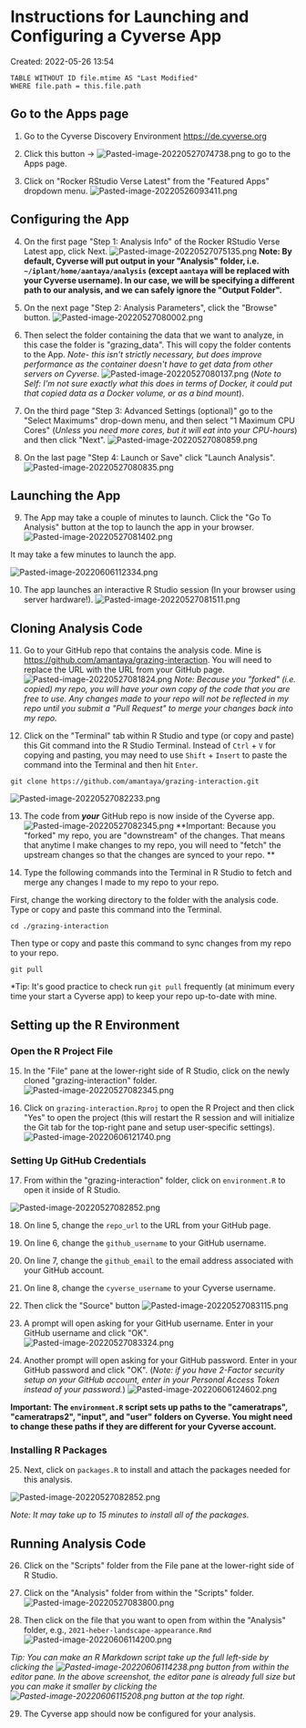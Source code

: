 # Instructions for Launching and Configuring a Cyverse App
Created: 2022-05-26 13:54

```dataview  
TABLE WITHOUT ID file.mtime AS "Last Modified"  
WHERE file.path = this.file.path  
```

## Go to the Apps page
1. Go to the Cyverse Discovery Environment https://de.cyverse.org

2. Click this button -> ![Pasted-image-20220527074738.png](Attachments/Pasted-image-20220527074738.png) to go to the Apps page.

3. Click on "Rocker RStudio Verse Latest" from the "Featured Apps" dropdown menu.
![Pasted-image-20220526093411.png](Attachments/Pasted-image-20220526093411.png)

## Configuring the App
4. On the first page "Step 1: Analysis Info" of the Rocker RStudio Verse Latest app, click Next.
![Pasted-image-20220527075135.png](Attachments/Pasted-image-20220527075135.png)
**Note:  By default, Cyverse will put output in your "Analysis" folder, i.e. `~/iplant/home/aantaya/analysis` (except `aantaya` will be replaced with your Cyverse username). In our case, we will be specifying a different path to our analysis, and we can safely ignore the "Output Folder".**

5. On the next page "Step 2: Analysis Parameters", click the "Browse" button.
![Pasted-image-20220527080002.png](Attachments/Pasted-image-20220527080002.png)

6. Then select the folder containing the data that we want to analyze, in this case the folder is "grazing_data". This will copy the folder contents to the App. *Note- this isn't strictly necessary, but does improve performance as the container doesn't have to get data from other servers on Cyverse*.
![Pasted-image-20220527080137.png](Attachments/Pasted-image-20220527080137.png)
(*Note to Self: I'm not sure exactly what this does in terms of Docker, it could put that copied data as a Docker volume, or as a bind mount*).

7. On the third page "Step 3: Advanced Settings (optional)" go to the "Select Maximums" drop-down menu, and then select "1 Maximum CPU Cores" (*Unless you need more cores, but it will eat into your CPU-hours*) and then click "Next". 
![Pasted-image-20220527080859.png](Attachments/Pasted-image-20220527080859.png)

8. On the last page "Step 4: Launch or Save" click "Launch Analysis". 
![Pasted-image-20220527080835.png](Attchments/Pasted-image-20220527080835.png)

## Launching the App
9. The App may take a couple of minutes to launch. Click the "Go To Analysis" button at the top to launch the app in your browser.
![Pasted-image-20220527081402.png](Attachments/Pasted-image-20220527081402.png)

It may take a few minutes to launch the app.

![Pasted-image-20220606112334.png](Attachments/Pasted-image-20220606112334.png)

10. The app launches an interactive R Studio session (In your browser using server hardware!).
![Pasted-image-20220527081511.png](Attachments/Pasted-image-20220527081511.png)

## Cloning Analysis Code
11. Go to your GitHub repo that contains the analysis code. Mine is https://github.com/amantaya/grazing-interaction. You will need to replace the URL with the URL from your GitHub page.
![Pasted-image-20220527081824.png](Attachments/Pasted-image-20220527081824.png)
*Note: Because you "forked" (i.e. copied) my repo, you will have your own copy of the code that you are free to use. Any changes made to your repo will not be reflected in my repo until you submit a "Pull Request" to merge your changes back into my repo.*

12. Click on the "Terminal" tab within R Studio and type (or copy and paste) this Git command into the R Studio Terminal. Instead of `Ctrl` + `V` for copying and pasting, you may need to use `Shift` + `Insert` to paste the command into the Terminal and then hit `Enter`.

```
git clone https://github.com/amantaya/grazing-interaction.git
```

![Pasted-image-20220527082233.png](Attachments/Pasted-image-20220527082233.png)

13. The code from **_your_** GitHub repo is now inside of the Cyverse app. 
![Pasted-image-20220527082345.png](Attachments/Pasted-image-20220527082345.png)
**Important: Because you "forked" my repo, you are "downstream" of the changes. That means that anytime I make changes to my repo, you will need to "fetch" the upstream changes so that the changes are synced to your repo. **

14. Type the following commands into the Terminal in R Studio to fetch and merge any changes I made to my repo to your repo.

First, change the working directory to the folder with the analysis code. Type or copy and paste this command into the Terminal.
```
cd ./grazing-interaction
```

Then type or copy and paste this command to sync changes from my repo to your repo.
```
git pull
```

*Tip: It's good practice to check run `git pull` frequently (at minimum every time your start a Cyverse app) to keep your repo up-to-date with mine.

## Setting up the R Environment
### Open the R Project File
15. In the "File" pane at the lower-right side of R Studio, click on the newly cloned "grazing-interaction" folder.
![Pasted-image-20220527082345.png](Attachments/Pasted-image-20220527082345.png)

16. Click on `grazing-interaction.Rproj` to open the R Project and then click "Yes" to open the project (this will restart the R session and will initialize the Git tab for the top-right pane and setup user-specific settings).
![Pasted-image-20220606121740.png](Attachments/Pasted-image-20220606121740.png)

### Setting Up GitHub Credentials
17. From within the "grazing-interaction" folder, click on `environment.R` to open it inside of R Studio.

![Pasted-image-20220527082852.png](Attachments/Pasted-image-20220527082852.png)

18. On line 5, change the `repo_url` to the URL from your GitHub page.

19. On line 6, change the `github_username` to your GitHub username.

20. On line 7, change the `github_email` to the email address associated with your GitHub account.

21. On line 8, change the `cyverse_username` to your Cyverse username.

22. Then click the "Source" button ![Pasted-image-20220527083115.png](Attachments/Pasted-image-20220527083115.png)

23. A prompt will open asking for your GitHub username. Enter in your GitHub username and click "OK".
![Pasted-image-20220527083324.png](Attachments/Pasted-image-20220527083324.png)

24. Another prompt will open asking for your GitHub password. Enter in your GitHub password and click "OK". (_Note: if you have 2-Factor security setup on your GitHub account, enter in your Personal Access Token instead of your password._)
![Pasted-image-20220606124602.png](Attachments/Pasted-image-20220606124602.png)

**Important: The `environment.R` script sets up paths to the "cameratraps", "cameratraps2", "input", and "user" folders on Cyverse.  You might need to change these paths if they are different for your Cyverse account.**

### Installing R Packages
25. Next, click on `packages.R` to install and attach the packages needed for this analysis.

![Pasted-image-20220527082852.png](Attachments/Pasted-image-20220527082852.png)

*Note: It may take up to 15 minutes to install all of the packages.*

## Running Analysis Code
26. Click on the "Scripts" folder from the File pane at the lower-right side of R Studio.

27. Click on the "Analysis" folder from within the "Scripts" folder.
![Pasted-image-20220527083800.png](Attachments/Pasted-image-20220527083800.png)

28. Then click on the file that you want to open from within the "Analysis" folder, e.g., `2021-heber-landscape-appearance.Rmd`
![Pasted-image-20220606114200.png](Attachments/Pasted-image-20220606114200.png)

*Tip: You can make an R Markdown script take up the full left-side by clicking the ![Pasted-image-20220606114238.png](Attachments/Pasted-image-20220606114238.png) button from within the editor pane. In the above screenshot, the editor pane is already full size but you can make it smaller by clicking the ![Pasted-image-20220606115208.png](Attachments/Pasted-image-20220606115208.png) button at the top right.*

29. The Cyverse app should now be configured for your analysis. 
